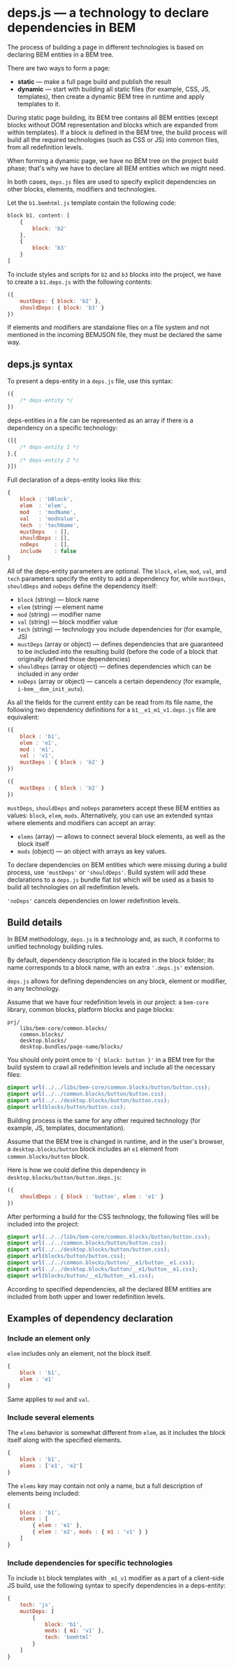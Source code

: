 # deps.js — a technology to declare dependencies in BEM

The process of building a page in different technologies is based on declaring BEM entities in a BEM tree.

There are two ways to form a page:

  * **static** — make a full page build and publish the result
  * **dynamic** — start with building all static files (for example, CSS, JS, templates), then create a dynamic BEM tree in runtime and apply templates to it.

During static page building, its BEM tree contains all BEM entities (except blocks without DOM representation and blocks which are expanded from within templates). If a block is defined in the BEM tree, the build process will build all the required technologies (such as CSS or JS) into common files, from all redefinition levels.

When forming a dynamic page, we have no BEM tree on the project build phase; that's why we have to declare all BEM entities which we might need.

In both cases, `deps.js` files are used to specify explicit dependencies on other blocks, elements, modifiers and technologies.

Let the `b1.bemhtml.js` template contain the following code:
```js
block b1, content: [
    {
        block: 'b2'
    },
    {
        block: 'b3'
    }
]
```

To include styles and scripts for `b2` and `b3` blocks into the project, we have to create a `b1.deps.js` with the following contents:
```js
({
    mustDeps: { block: 'b2' },
    shouldDeps: { block: 'b3' }
})
```

If elements and modifiers are standalone files on a file system and not mentioned in the incoming BEMJSON file, they must be declared the same way.

## deps.js syntax

To present a deps-entity in a `deps.js` file, use this syntax:
```js
({
    /* deps-entity */
})
```

deps-entities in a file can be represented as an array if there is a dependency on a specific technology:
```js
([{
    /* deps-entity 1 */
},{
    /* deps-entity 2 */
}])
```

Full declaration of a deps-entity looks like this:
```js
{
    block : 'bBlock',
    elem  : 'elem',
    mod   : 'modName',
    val   : 'modValue',
    tech  : 'techName',
    mustDeps   : [],
    shouldDeps : [],
    noDeps     : [],
    include    : false
}
```

All of the deps-entity parameters are optional. The `block`, `elem`, `mod`, `val`, and `tech` parameters specify the entity to add a dependency for, while `mustDeps`, `shouldDeps` and `noDeps` define the dependency itself:

  * `block` (string) — block name
  * `elem` (string) — element name
  * `mod` (string) — modifier name
  * `val` (string) — block modifier value
  * `tech` (string) — technology you include dependencies for (for example, JS)
  * `mustDeps` (array or object) — defines dependencies that are guaranteed to be included into the resulting build (before the code of a block that originally defined those dependencies)
  * `shouldDeps` (array or object) — defines dependencies which can be included in any order
  * `noDeps` (array or object) — cancels a certain dependency (for example, `i-bem__dom_init_auto`).

As all the fields for the current entity can be read from its file name, the following two dependency definitions for a `b1__e1_m1_v1.deps.js` file are equivalent:
```js
({
    block : 'b1',
    elem : 'e1',
    mod : 'm1',
    val : 'v1',
    mustDeps : { block : 'b2' }
})
```

```js
({
    mustDeps : { block : 'b2' }
})
```

`mustDeps`, `shouldDeps` and `noDeps` parameters accept these BEM entities as values: `block`, `elem`, `mods`. Alternatively, you can use an extended syntax where elements and modifiers can accept an array:

  * `elems` (array) — allows to connect several block elements, as well as the block itself
  * `mods` (object) — an object with arrays as key values.

To declare dependencies on BEM entities which were missing during a build process, use `'mustDeps'` or `'shouldDeps'`. Build system will add these declarations to a `deps.js` bundle flat list which will be used as a basis to build all technologies on all redefinition levels.

`'noDeps'` cancels dependencies on lower redefinition levels.

## Build details

In BEM methodology, `deps.js` is a technology and, as such, it conforms to unified technology building rules.

By default, dependency description file is located in the block folder; its name corresponds to a block name, with an extra `'.deps.js'` extension.

`deps.js` allows for defining dependencies on any block, element or modifier, in any technology.

Assume that we have four redefinition levels in our project: a `bem-core` library, common blocks, platform blocks and page blocks:
```
prj/
    libs/bem-core/common.blocks/
    common.blocks/
    desktop.blocks/
    desktop.bundles/page-name/blocks/
```

You should only point once to `'{ block: button }'` in a BEM tree for the build system to crawl all redefinition levels and include all the necessary files:

```css
@import url(../../libs/bem-core/common.blocks/button/button.css);
@import url(../../common.blocks/button/button.css);
@import url(../../desktop.blocks/button/button.css);
@import url(blocks/button/button.css);
```

Building process is the same for any other required technology (for example, JS, templates, documentation).

Assume that the BEM tree is changed in runtime, and in the user's browser, a `desktop.blocks/button` block includes an `e1` element from `common.blocks/button` block.

Here is how we could define this dependency in `desktop.blocks/button/button.deps.js`:
```js
({
    shouldDeps : { block : 'button', elem : 'e1' }
})
```

After performing a build for the CSS technology, the following files will be included into the project:
```css
@import url(../../libs/bem-core/common.blocks/button/button.css);
@import url(../../common.blocks/button/button.css);
@import url(../../desktop.blocks/button/button.css);
@import url(blocks/button/button.css);
@import url(../../common.blocks/button/__e1/button__e1.css);
@import url(../../desktop.blocks/button/__e1/button__e1.css);
@import url(blocks/button/__e1/button__e1.css);
```
According to specified dependencies, all the declared BEM entities are included from both upper and lower redefinition levels.

## Examples of dependency declaration

### Include an element only

`elem` includes only an element, not the block itself.
```js
{
    block : 'b1',
    elem : 'e1'
}
```

Same applies to `mod` and `val`.

### Include several elements

The `elems` behavior is somewhat different from `elem`, as it includes the block itself along with the specified elements.
```js
{
    block : 'b1',
    elems : ['e1', 'e2']
}
```

The `elems` key may contain not only a name, but a full description of elements being included:
```js
{
    block : 'b1',
    elems : [
        { elem : 'e1' },
        { elem : 'e2', mods : { m1 : 'v1' } }
    ]
}
```

### Include dependencies for specific technologies

To include `b1` block templates with `_m1_v1` modifier as a part of a client-side JS build, use the following syntax to specify dependencies in a deps-entity:
```js
{
    tech: 'js',
    mustDeps: [
        {
            block: 'b1',
            mods: { m1: 'v1' },
            tech: 'bemhtml'
        }
    ]
}
```
